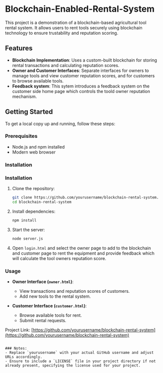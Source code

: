 # Blockchain-Enabled-Rental-System

This project is a demonstration of a blockchain-based agricultural tool rental system. It allows users to rent tools securely using blockchain technology to ensure trustability and reputation scoring.

## Features

- **Blockchain Implementation**: Uses a custom-built blockchain for storing rental transactions and calculating reputation scores.
- **Owner and Customer Interfaces**: Separate interfaces for owners to manage tools and view customer reputation scores, and for customers to browse available tools.
- **Feedback system**: This sytem introduces a feedback system on the customer side home page which controls the toold owner reputation mechanism. 

## Getting Started

To get a local copy up and running, follow these steps:

### Prerequisites

- Node.js and npm installed
- Modern web browser

### Installation

### Installation

1. Clone the repository:
   ```sh
   git clone https://github.com/yourusername/blockchain-rental-system.git
   cd blockchain-rental-system
   ```

2. Install dependencies:
   ```sh
   npm install
   ```

3. Start the server:
   ```sh
   node server.js
   ```
4. Open `login.html` and select the owner page to add to the blockchain and customer page to rent the equipment and provide feedback which will calculate the tool owners reputation score.

### Usage

- **Owner Interface (`owner.html`)**:
  - View transactions and reputation scores of customers.
  - Add new tools to the rental system.
  
- **Customer Interface (`customer.html`)**:
  - Browse available tools for rent.
  - Submit rental requests.

Project Link: [https://github.com/yourusername/blockchain-rental-system](https://github.com/yourusername/blockchain-rental-system)
```

### Notes:
- Replace `yourusername` with your actual GitHub username and adjust URLs accordingly.
- Ensure to include a `LICENSE` file in your project directory if not already present, specifying the license used for your project.

